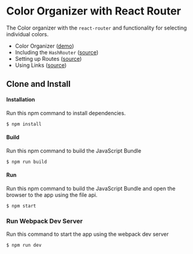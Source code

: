 Color Organizer with React Router
=====================
The Color organizer with the `react-router` and functionality for selecting individual colors.

* Color Organizer ([demo](https://rawgit.com/MoonHighway/learning-react/master/chapter-11/color-organizer/dist/))
* Including the `HashRouter` ([source](https://github.com/MoonHighway/learning-react/blob/master/chapter-11/color-organizer/src/index.js))
* Setting up Routes ([source](https://github.com/MoonHighway/learning-react/blob/master/chapter-11/color-organizer/src/components/App.js))
* Using Links ([source](https://github.com/MoonHighway/learning-react/blob/master/chapter-11/color-organizer/src/components/ui/Menu.js))

Clone and Install
-------------

#### Installation
Run this npm command to install dependencies.
```
$ npm install
```

#### Build
Run this npm command to build the JavaScript Bundle
```
$ npm run build
```

#### Run
Run this npm command to build the JavaScript Bundle and open the browser to the app using the file api.
```
$ npm start
```

### Run Webpack Dev Server
Run this command to start the app using the webpack dev server
```
$ npm run dev
```
